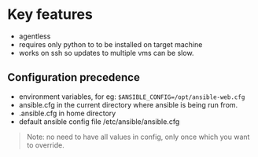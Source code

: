 # Key features

- agentless
- requires only python to to be installed on target machine
- works on ssh so updates to multiple vms can be slow. 

## Configuration precedence

- environment variables, for eg: `$ANSIBLE_CONFIG=/opt/ansible-web.cfg`
- ansible.cfg in the current directory where ansible is being run from.
- .ansible.cfg in home directory
- default ansible config file /etc/ansible/ansible.cfg
> Note: no need to have all values in config, only once which you want to override. 

